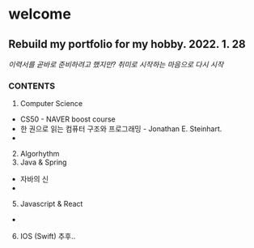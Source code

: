 # welcome

Rebuild my portfolio for my hobby. 2022. 1. 28
----------------------------------------------

*이력서를 곧바로 준비하려고 했지만? 취미로 시작하는 마음으로 다시 시작*
### CONTENTS
1. Computer Science
  * CS50 - NAVER boost course
  * 한 권으로 읽는 컴퓨터 구조와 프로그래밍 - Jonathan E. Steinhart.
  * 
2. Algorhythm
3. Java & Spring
  * 자바의 신
  * 
5. Javascript & React
  *
6. IOS (Swift) 추후..
